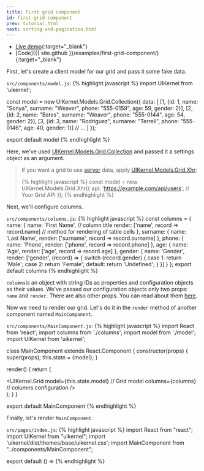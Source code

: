 ```yaml
---
title: First grid component
id: first-grid-component
prev: tutorial.html
next: sorting-and-pagination.html
---
```


* [Live demo](/examples/first-grid-component/){:target="_blank"}
* [Code]({{ site.github }}/examples/first-grid-component/){:target="_blank"}


First, let's create a client model for our grid and pass it some fake data.

`src/components/model.js`:
{% highlight javascript %}
import UIKernel from 'uikernel';

const model = new UIKernel.Models.Grid.Collection({
  data: [
    [1, {id: 1, name: "Sonya", surname: "Weaver", phone: "555-0159", age: 59, gender: 2}],
    [2, {id: 2, name: "Bates", surname: "Weaver", phone: "555-0144", age: 54, gender: 2}],
    [3, {id: 3, name: "Rodriguez", surname: "Terrell", phone: "555-0146", age: 40, gender: 1}]
    // ...
  ]
});

export default model
{% endhighlight %}

Here, we've used [UIKernel.Models.Grid.Collection](/docs/grid-model-collection.html) and passed it a settings object as an argument.

>If you want a grid to use [server](/docs/server-side.html) data, apply [UIKernel.Models.Grid.Xhr](/docs/grid-model-xhr.html):
>
>{% highlight javascript %}
const model = new UIKernel.Models.Grid.Xhr({
    api: 'https://example.com/api/users', // Your Grid API
});
{% endhighlight %}

Next, we'll configure columns.

`src/components/columns.js`:
{% highlight javascript %}
const columns = {
  name: {
    name: 'First Name', // column title
    render: ['name', record => record.name] // method for rendering of table cells
  },
  surname: {
    name: 'Last Name',
    render: ['surname', record => record.surname]
  },
  phone: {
    name: 'Phone',
    render: ['phone', record => record.phone]
  },
  age: {
    name: 'Age',
    render: ['age', record => record.age]
  },
  gender: {
    name: 'Gender',
    render: ['gender', (record) => {
      switch (record.gender) {
        case 1:
          return 'Male';
        case 2:
          return 'Female';
        default:
          return 'Undefined';
      }
    }]
  }
};
export default columns
{% endhighlight %}

`columns`is an object with string IDs as properties and configuration objects as their values.
We've passed our configuration objects only two props: `name` and `render`. There are also other props.
You can read about them [here](/docs/grid-columns.html).

Now we need to render our grid. Let's do it in the `render` method of another component named `MainComponent`.

`src/components/MainComponent.js`:
{% highlight javascript %}
import React from 'react';
import columns from './columns';
import model from './model';
import UIKernel from 'uikernel';

class MainComponent extends React.Component {
  constructor(props) {
    super(props);
    this.state = {model};
  }

  render() {
    return (
      <div>
        <UIKernel.Grid
          model={this.state.model} // Grid model
          columns={columns} // columns configuration
        />
      </div>
    );
  }
}

export default MainComponent
{% endhighlight %}

Finally, let's render `MainComponent`.

`src/pages/index.js`:
{% highlight javascript %}
import React from "react";
import UIKernel from "uikernel";
import 'uikernel/dist/themes/base/uikernel.css';
import MainComponent from "../components/MainComponent";

export default () => <MainComponent />
{% endhighlight %}
